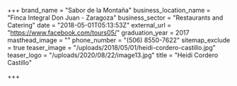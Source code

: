 +++
brand_name = "Sabor de la Montaña"
business_location_name = "Finca Integral Don Juan - Zaragoza"
business_sector = "Restaurants and Catering"
date = "2018-05-01T05:13:53Z"
external_url = "https://www.facebook.com/tours05/"
graduation_year = 2017
masthead_image = ""
phone_number = "(506) 8550-7622"
sitemap_exclude = true
teaser_image = "/uploads/2018/05/01/heidi-cordero-castillo.jpg"
teaser_logo = "/uploads/2020/08/22/image13.jpg"
title = "Heidi Cordero Castillo"

+++

